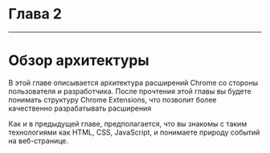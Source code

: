 # Глава 2

---

# Обзор архитектуры

В этой главе описывается архитектура расширений Chrome со стороны пользователя и разработчика. После прочтения этой главы вы будете понимать структуру Chrome Extensions, что позволит более качественно разрабатывать расширения

Как и в предыдущей главе, предполагается, что вы знакомы с таким технологиями как HTML, CSS, JavaScript, и понимаете природу событий на веб-странице.


